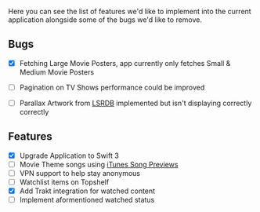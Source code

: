 Here you can see the list of features we'd like to implement into the current application alongside some of the bugs we'd like to remove.

## Bugs

- [x] Fetching Large Movie Posters, app currently only fetches Small & Medium Movie Posters
- [ ] Pagination on TV Shows performance could be improved
- [ ] Parallax Artwork from [LSRDB](https://lsrdb.com/) implemented but isn't displaying correctly correctly


## Features

- [x] Upgrade Application to Swift 3
- [ ] Movie Theme songs using [iTunes Song Previews](https://affiliate.itunes.apple.com/resources/documentation/itunes-store-web-service-search-api/)
- [ ] VPN support to help stay anonymous
- [ ] Watchlist items on Topshelf
- [x] Add Trakt integration for watched content
- [ ] Implement aformentioned watched status